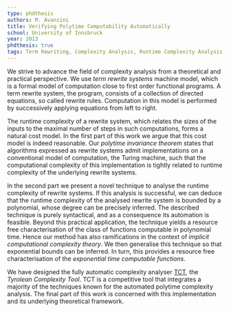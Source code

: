 ```yaml
---
type: phdthesis
authors: M. Avanzini
title: Verifying Polytime Computability Automatically
school: University of Innsbruck
year: 2013
phdthesis: true
tags: Term Rewriting, Complexity Analysis, Runtime Complexity Analysis, Path Orders, ICC, Predicative Recursion, Automation, TCT, Invariance
---
```


We strive to advance the field of complexity analysis from 
a theoretical and practical perspective. 
We use *term rewrite systems* machine model, 
which is a formal model of computation close to first order functional programs. 
A term rewrite system, the program, consists of a collection of directed equations, so called rewrite rules. 
Computation in this model is performed by successively applying equations from left to right.

The runtime complexity of a rewrite system, which relates the sizes of the inputs 
to the maximal number of steps in such computations, forms a natural cost model.
In the first part of this work 
we argue that this cost model is indeed reasonable. 
Our *polytime invariance theorem* states that 
algorithms expressed as rewrite systems admit implementations on a conventional model of computation, 
the Turing machine, such that the computational complexity of this implementation is 
tightly related to runtime complexity of the underlying rewrite systems.

In the second part we present a novel technique 
to analyse the runtime complexity of rewrite systems. 
If this analysis is successful, we can deduce that the runtime complexity of the analysed
rewrite system is bounded by a polynomial, whose degree can be precisely inferred.
The described technique is
purely syntactical, and as a consequence its automation is feasible. 
Beyond this practical application, the technique
yields a resource free characterisation of the class of functions computable in polynomial 
time. 
Hence our method has also ramifications in the context of *implicit computational complexity theory*. 
We then generalise this technique so that exponential bounds can be inferred. 
In turn, this provides a resource free characterisation of the *exponential time computable functions*.

We have designed the fully automatic complexity analyser [TCT](http://cl-informatik.uibk.ac.at/software/tct), the *Tyrolean Complexity Tool*. 
TCT is a competitive tool that integrates a majority of the techniques known for the automated polytime 
complexity analysis. The final part of this work is concerned with this implementation and its underlying 
theoretical framework.

